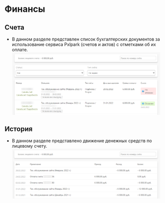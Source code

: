 # Финансы
## Счета
* В данном разделе представлен список бухгалтерских документов за использование сервиса Pxlpark (счетов и актов) с отметками об их оплате. 
![](../_media/profile/profile08.png ':size=70%')

## История
* В данном разделе представлено движение денежных средств по лицевому счету. 
![](../_media/profile/profile09.png ':size=70%')